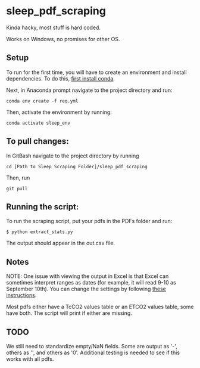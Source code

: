 # sleep_pdf_scraping

Kinda hacky, most stuff is hard coded.

Works on Windows, no promises for other OS.

## Setup

To run for the first time, you will have to create an environment
and install dependencies. To do this, [first install conda](https://conda.io/projects/conda/en/latest/user-guide/install/index.html).

Next, in Anaconda prompt navigate to the project directory and run:

~~~
conda env create -f req.yml
~~~

Then, activate the environment by running:

~~~
conda activate sleep_env
~~~

## To pull changes:

In GitBash navigate to the project directory by running

~~~
cd [Path to Sleep Scraping Folder]/sleep_pdf_scraping
~~~

Then, run

~~~
git pull
~~~

## Running the script:

To run the scraping script, put your pdfs in the PDFs folder
and run:

~~~
$ python extract_stats.py
~~~

The output should appear in the out.csv file.

## Notes

NOTE: One issue with viewing the output in Excel is that Excel can
sometimes interpret ranges as dates (for example, it will read 9-10
as September 10th). You can change the settings by following [these instructions](https://stackoverflow.com/questions/76615698/preventing-excel-from-interpreting-values-as-dates).

Most pdfs either have a TcCO2 values table or an ETCO2 values table, some have both.
The script will print if either are missing.

## TODO
We still need to standardize empty/NaN fields. Some are output as '-', others as '', and others as '0'. Additional testing is needed to see if this works with all pdfs. 
